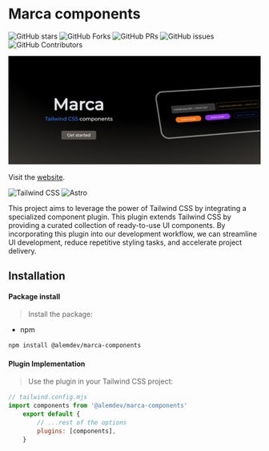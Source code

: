 # Marca components

![GitHub stars](https://img.shields.io/github/stars/AngelLisandroErazo/marca-components)
![GitHub Forks](https://img.shields.io/github/forks/AngelLisandroErazo/marca-components)
![GitHub PRs](https://img.shields.io/github/issues-pr/AngelLisandroErazo/marca-components)
![GitHub issues](https://img.shields.io/github/issues/AngelLisandroErazo/marca-components)
![GitHub Contributors](https://img.shields.io/github/contributors/AngelLisandroErazo/marca-components)

![web](./lib/img/web-img.png)

Visit the [website](https://marca-components.vercel.app/).

![Tailwind
CSS](https://img.shields.io/badge/Tailwind%20CSS-3.4.1-blue?style=for-the-badge&logo=tailwind-css)
![Astro](https://img.shields.io/badge/Astro-4.5.5-orange?style=for-the-badge&logo=astro)


This project aims to leverage the power of Tailwind CSS by integrating a specialized component plugin. This plugin extends Tailwind CSS by providing a curated collection of ready-to-use UI components. By incorporating this plugin into our development workflow, we can streamline UI development, reduce repetitive styling tasks, and accelerate project delivery.

## Installation

#### Package install

> Install the package:

- npm
```bash
npm install @alemdev/marca-components
```

#### Plugin Implementation
> Use the plugin in your Tailwind CSS project:

```js
// tailwind.config.mjs
import components from '@alemdev/marca-components'
    export default {
        // ...rest of the options
        plugins: [components],
    }    
```

